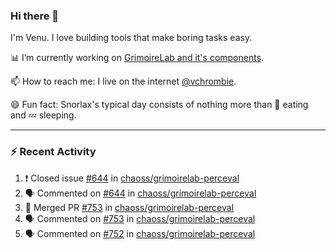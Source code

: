 ### Hi there 👋

I'm Venu. I love building tools that make boring tasks easy.

📊 I’m currently working on [GrimoireLab and it's components](https://chaoss.github.io/grimoirelab).

📫 How to reach me: I live on the internet [@vchrombie](https://www.google.co.in/search?q=vchrombie).

😄 Fun fact: Snorlax's typical day consists of nothing more than :doughnut: eating and :zzz: sleeping.

---

### :zap: Recent Activity

<!--START_SECTION:activity-->
1. ❗️ Closed issue [#644](https://github.com/chaoss/grimoirelab-perceval/issues/644) in [chaoss/grimoirelab-perceval](https://github.com/chaoss/grimoirelab-perceval)
2. 🗣 Commented on [#644](https://github.com/chaoss/grimoirelab-perceval/issues/644) in [chaoss/grimoirelab-perceval](https://github.com/chaoss/grimoirelab-perceval)
3. 🎉 Merged PR [#753](https://github.com/chaoss/grimoirelab-perceval/pull/753) in [chaoss/grimoirelab-perceval](https://github.com/chaoss/grimoirelab-perceval)
4. 🗣 Commented on [#753](https://github.com/chaoss/grimoirelab-perceval/issues/753) in [chaoss/grimoirelab-perceval](https://github.com/chaoss/grimoirelab-perceval)
5. 🗣 Commented on [#752](https://github.com/chaoss/grimoirelab-perceval/issues/752) in [chaoss/grimoirelab-perceval](https://github.com/chaoss/grimoirelab-perceval)
<!--END_SECTION:activity-->

<!--
**vchrombie/vchrombie** is a ✨ _special_ ✨ repository because its `README.md` (this file) appears on your GitHub profile.

Here are some ideas to get you started:

- 🔭 I’m currently working on ...
- 🌱 I’m currently learning ...
- 👯 I’m looking to collaborate on ...
- 🤔 I’m looking for help with ...
- 💬 Ask me about ...
- 📫 How to reach me: ...
- 😄 Pronouns: ...
- ⚡ Fun fact: ...
-->
